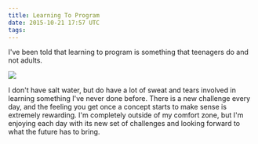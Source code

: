 ```yaml
---
title: Learning To Program
date: 2015-10-21 17:57 UTC
tags:
---
```


I've been told that learning to program is something that teenagers do and not adults.
<p><img src="https://s-media-cache-ak0.pinimg.com/236x/56/b1/6d/56b16d6c4823ef581b183f2f87b56b57.jpg"></p>
I don't have salt water, but do have a lot of sweat and tears involved in learning something
I've never done before. There is a new challenge every day, and the feeling you get once
a concept starts to make sense is extremely rewarding. I'm completely outside of my comfort zone,
but I'm enjoying each day with its new set of challenges and looking forward to what the
future has to bring. 
